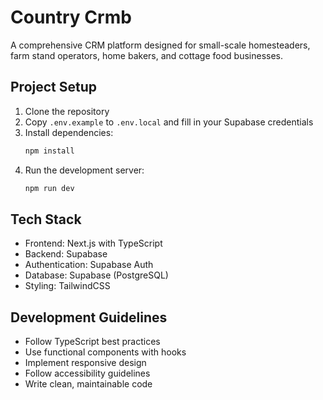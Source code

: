 # Country Crmb

A comprehensive CRM platform designed for small-scale homesteaders, farm stand operators, home bakers, and cottage food businesses.

## Project Setup

1. Clone the repository
2. Copy `.env.example` to `.env.local` and fill in your Supabase credentials
3. Install dependencies:
   ```bash
   npm install
   ```
4. Run the development server:
   ```bash
   npm run dev
   ```

## Tech Stack

- Frontend: Next.js with TypeScript
- Backend: Supabase
- Authentication: Supabase Auth
- Database: Supabase (PostgreSQL)
- Styling: TailwindCSS

## Development Guidelines

- Follow TypeScript best practices
- Use functional components with hooks
- Implement responsive design
- Follow accessibility guidelines
- Write clean, maintainable code
